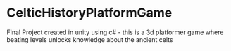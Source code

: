 # CelticHistoryPlatformGame
Final Project created in unity using c# - this is a 3d platformer game where beating levels unlocks knowledge about the ancient celts
